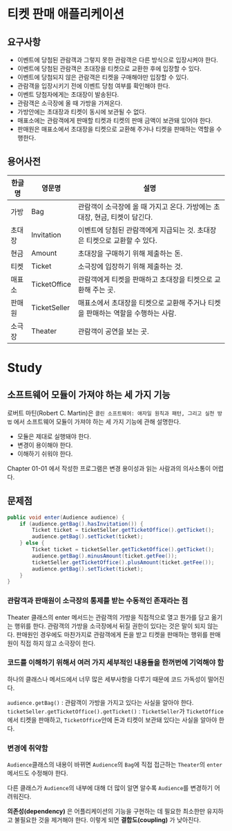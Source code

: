 # 티켓 판매 애플리케이션

## 요구사항

- 이벤트에 당첨된 관람객과 그렇지 못한 관람객은 다른 방식으로 입장시켜야 한다.
- 이벤트에 당첨된 관람객은 초대장을 티켓으로 교환한 후에 입장할 수 있다.
- 이벤트에 당첨되지 않은 관람객은 티켓을 구매해야만 입장할 수 있다.
- 관람객을 입장시키기 전에 이벤트 당첨 여부를 확인해야 한다.
- 이벤트 당첨자에게는 초대장이 발송된다.
- 관람객은 소극장에 올 때 가방을 가져온다.
- 가방안에는 초대장과 티켓이 동시에 보관될 수 없다. 
- 매표소에는 관람객에게 판매할 티켓과 티켓의 판매 금액이 보관돼 있어야 한다.
- 판매원은 매표소에서 초대장을 티켓으로 교환해 주거나 티켓을 판매하는 역할을 수행한다.

## 용어사전

| 한글명 | 영문명 | 설명 |
| --- | --- | --- |
|가방|Bag|관람객이 소극장에 올 때 가지고 온다. 가방에는 초대장, 현금, 티켓이 담긴다.|
|초대장|Invitation|이벤트에 당첨된 관람객에게 지급되는 것. 초대장은 티켓으로 교환할 수 있다.|
|현금|Amount|초대장을 구매하기 위해 제출하는 돈.|
|티켓|Ticket|소극장에 입장하기 위해 제출하는 것.|
|매표소|TicketOffice|관람객에게 티켓을 판매하고 초대장을 티켓으로 교환해 주는 곳.|
|판매원|TicketSeller|매표소에서 초대장을 티켓으로 교환해 주거나 티켓을 판매하는 역할을 수행하는 사람.|
|소극장|Theater|관람객이 공연을 보는 곳.|

# Study

## 소프트웨어 모듈이 가져야 하는 세 가지 기능

로버트 마틴(Robert C. Martin)은 `클린 소프트웨어: 애자일 원칙과 패턴, 그리고 실천 방법` 에서 
소프트웨어 모듈이 가져야 하는 세 가지 기능에 관해 설명한다.

- 모듈은 제대로 실행돼야 한다.
- 변경이 용이해야 한다.
- 이해하기 쉬워야 한다.

Chapter 01-01 에서 작성한 프로그램은 변경 용이성과 읽는 사람과의 의사소통이 어렵다.

## 문제점

```java
public void enter(Audience audience) {
    if (audience.getBag().hasInvitation()) {
        Ticket ticket = ticketSeller.getTicketOffice().getTicket();
        audience.getBag().setTicket(ticket);
    } else {
        Ticket ticket = ticketSeller.getTicketOffice().getTicket();
        audience.getBag().minusAmount(ticket.getFee());
        ticketSeller.getTicketOffice().plusAmount(ticket.getFee());
        audience.getBag().setTicket(ticket);
    }
}

```

### 관람객과 판매원이 소극장의 통제를 받는 수동적인 존재라는 점

Theater 클래스의 enter 메서드는 관람객의 가방을 직접적으로 열고 뭔가를 담고 옮기는 행위를 한다.
관람객의 가방을 소극장에서 뒤질 권한이 있다는 것은 말이 되지 않는다. 판매원인 경우에도 마찬가지로 
관람객에게 돈을 받고 티켓을 판매하는 행위를 판매원이 직접 하지 않고 소극장이 한다.

### 코드를 이해하기 위해서 여러 가지 세부적인 내용들을 한꺼번에 기억해야 함

하나의 클래스나 메서드에서 너무 많은 세부사항을 다루기 때문에 코드 가독성이 떨어진다.

`audience.getBag()` : 관람객이 가방을 가지고 있다는 사실을 알아야 한다.
`ticketSeller.getTicketOffice().getTicket()` : `TicketSeller`가 `TicketOffice`에서 티켓을 판매하고, 
`TicketOffice`안에 돈과 티켓이 보관돼 있다는 사실을 알아야 한다.

### 변경에 취약함

`Audience`클래스의 내용이 바뀌면 `Audience`의 `Bag`에 직접 접근하는 `Theater`의 `enter`메서드도
수정해야 한다. 

다른 클래스가 `Audience`의 내부에 대해 더 많이 알면 알수록 `Audience`를 변경하기 어려워진다.

**의존성(dependency)** 은 어플리케이션의 기능을 구현하는 데 필요한 최소한만 유지하고 
불필요한 것을 제거해야 한다. 이렇게 되면 **결합도(coupling)** 가 낮아진다.
